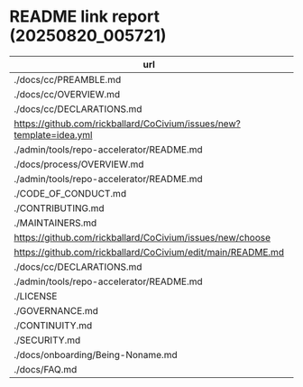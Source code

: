 # README link report (20250820_005721)

| url | kind | exists |
|---|---|---|
| ./docs/cc/PREAMBLE.md | local | True |
| ./docs/cc/OVERVIEW.md | local | True |
| ./docs/cc/DECLARATIONS.md | local | True |
| https://github.com/rickballard/CoCivium/issues/new?template=idea.yml | external | n/a |
| ./admin/tools/repo-accelerator/README.md | local | True |
| ./docs/process/OVERVIEW.md | local | True |
| ./admin/tools/repo-accelerator/README.md | local | True |
| ./CODE_OF_CONDUCT.md | local | True |
| ./CONTRIBUTING.md | local | True |
| ./MAINTAINERS.md | local | True |
| https://github.com/rickballard/CoCivium/issues/new/choose | external | n/a |
| https://github.com/rickballard/CoCivium/edit/main/README.md | external | n/a |
| ./docs/cc/DECLARATIONS.md | local | True |
| ./admin/tools/repo-accelerator/README.md | local | True |
| ./LICENSE | local | True |
| ./GOVERNANCE.md | local | True |
| ./CONTINUITY.md | local | True |
| ./SECURITY.md | local | True |
| ./docs/onboarding/Being-Noname.md | local | True |
| ./docs/FAQ.md | local | True |


